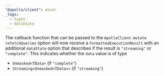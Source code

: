 ```yaml
---
"@apollo/client": minor
_tags:
  - types
  - dataState
---
```


The callback function that can be passed to the `ApolloClient.mutate`
`refetchQueries` option will now receive a `FormattedExecutionResult` with an
additional `dataState` option that describes if the result is `"streaming"`
or `"complete"`.
This indicates whether the `data` value is of type
* `Unmasked<TData>` (if `"complete"`)
* `Streaming<Unmasked<TData>>` (if `"streaming"`)
